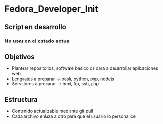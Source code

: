 # Fedora_Developer_Init
## Script en desarrollo
### No usar en el estado actual

## Objetivos
- Plantear repositorios, software básico de cara a desarrollar aplicaciones web
- Lenguajes a preparar → bash, python, php, nodejs
- Servidores a preparar → html, ftp, ssh, php

## Estructura
- Contenido actualizable mediante git pull
- Cada archivo enlaza a otro para que el usuario lo personalice
